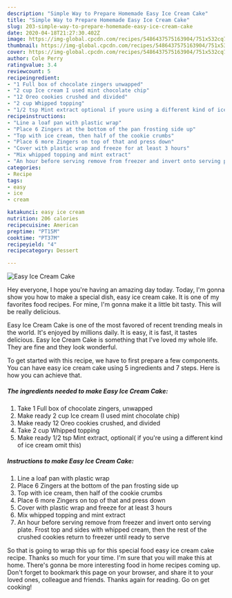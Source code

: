 ```yaml
---
description: "Simple Way to Prepare Homemade Easy Ice Cream Cake"
title: "Simple Way to Prepare Homemade Easy Ice Cream Cake"
slug: 203-simple-way-to-prepare-homemade-easy-ice-cream-cake
date: 2020-04-18T21:27:30.402Z
image: https://img-global.cpcdn.com/recipes/5486437575163904/751x532cq70/easy-ice-cream-cake-recipe-main-photo.jpg
thumbnail: https://img-global.cpcdn.com/recipes/5486437575163904/751x532cq70/easy-ice-cream-cake-recipe-main-photo.jpg
cover: https://img-global.cpcdn.com/recipes/5486437575163904/751x532cq70/easy-ice-cream-cake-recipe-main-photo.jpg
author: Cole Perry
ratingvalue: 3.4
reviewcount: 5
recipeingredient:
- "1 Full box of chocolate zingers unwapped"
- "2 cup Ice cream I used mint chocolate chip"
- "12 Oreo cookies crushed and divided"
- "2 cup Whipped topping"
- "1/2 tsp Mint extract optional if youre using a different kind of ice cream omit this"
recipeinstructions:
- "Line a loaf pan with plastic wrap"
- "Place 6 Zingers at the bottom of the pan frosting side up"
- "Top with ice cream, then half of the cookie crumbs"
- "Place 6 more Zingers on top of that and press down"
- "Cover with plastic wrap and freeze for at least 3 hours"
- "Mix whipped topping and mint extract"
- "An hour before serving remove from freezer and invert onto serving plate. Frost top and sides with whipped cream, then the rest of the crushed cookies return to freezer until ready to serve"
categories:
- Recipe
tags:
- easy
- ice
- cream

katakunci: easy ice cream 
nutrition: 206 calories
recipecuisine: American
preptime: "PT15M"
cooktime: "PT37M"
recipeyield: "4"
recipecategory: Dessert

---
```



![Easy Ice Cream Cake](https://img-global.cpcdn.com/recipes/5486437575163904/751x532cq70/easy-ice-cream-cake-recipe-main-photo.jpg)

Hey everyone, I hope you're having an amazing day today. Today, I'm gonna show you how to make a special dish, easy ice cream cake. It is one of my favorites food recipes. For mine, I'm gonna make it a little bit tasty. This will be really delicious.

Easy Ice Cream Cake is one of the most favored of recent trending meals in the world. It's enjoyed by millions daily. It is easy, it is fast, it tastes delicious. Easy Ice Cream Cake is something that I've loved my whole life. They are fine and they look wonderful.




To get started with this recipe, we have to first prepare a few components. You can have easy ice cream cake using 5 ingredients and 7 steps. Here is how you can achieve that.

##### The ingredients needed to make Easy Ice Cream Cake:

1. Take 1 Full box of chocolate zingers, unwapped
1. Make ready 2 cup Ice cream (I used mint chocolate chip)
1. Make ready 12 Oreo cookies crushed, and divided
1. Take 2 cup Whipped topping
1. Make ready 1/2 tsp Mint extract, optional( if you&#39;re using a different kind of ice cream omit this)




##### Instructions to make Easy Ice Cream Cake:

1. Line a loaf pan with plastic wrap
1. Place 6 Zingers at the bottom of the pan frosting side up
1. Top with ice cream, then half of the cookie crumbs
1. Place 6 more Zingers on top of that and press down
1. Cover with plastic wrap and freeze for at least 3 hours
1. Mix whipped topping and mint extract
1. An hour before serving remove from freezer and invert onto serving plate. Frost top and sides with whipped cream, then the rest of the crushed cookies return to freezer until ready to serve




So that is going to wrap this up for this special food easy ice cream cake recipe. Thanks so much for your time. I'm sure that you will make this at home. There's gonna be more interesting food in home recipes coming up. Don't forget to bookmark this page on your browser, and share it to your loved ones, colleague and friends. Thanks again for reading. Go on get cooking!
